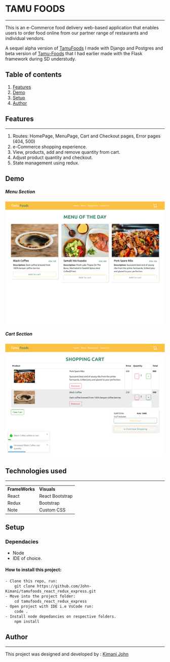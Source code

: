 # TAMU FOODS
---
This is an e-Commerce food delivery web-based application that enables users to order food online from our partner range of restaurants and individual vendors.

A sequel alpha version of [TamuFoods](https://github.com/John-Kimani/tamu_foods_with_django.git) I made with Django and Postgres and beta version of [Tamu-Foods](https://github.com/John-Kimani/Tamu-Foods-BackEnd.git) that I had earlier made with the Flask framework during SD understudy.

## Table of contents 
1. [Features](#features)
2. [Demo](#demo)
3. [Setup](#setup)
4. [Author](#author)



## Features
---
1. Routes: HomePage, MenuPage, Cart and Checkout pages, Error pages (404, 500)
2. e-Commerce shopping experience.
3. View, products, add and remove quantity from cart.
4. Adjust product quantity and checkout.
5. State management using redux.

## Demo
##### Menu Section
![TamuFoods Menu](assets/menu.png)

##### Cart Section
![TamuFoods Cart](assets/cart.png)

## Technologies used
---

<table>
    <tr> 
    <td><strong>FrameWorks</strong></td>
    <td><strong>Visuals</strong></td>
    </tr>
    <tr>
    <td>React</td>
    <td>React Bootstrap</td>
    </tr>
    <tr>
    <td>Redux</td>
    <td>Bootstrap</td>
    </tr>
    <tr>
    <td>Note</td>
    <td>Custom CSS</td>
    </tr>
</table>

## Setup
### Dependacies
- Node
- IDE of choice.
#### How to install this project:
    - Clone this repo, run:
        git clone https://github.com/John-Kimani/tamufoods_react_redux_express.git
    - Move into the project folder:
        cd tamufoods_react_redux_express
    - Open project with IDE i.e VsCode run:
        code .
    - Install node depedancies on respective folders.
        npm install
    

## Author
---
This project was designed and developed by : [Kimani John](https://kimanijohn.netlify.app/)